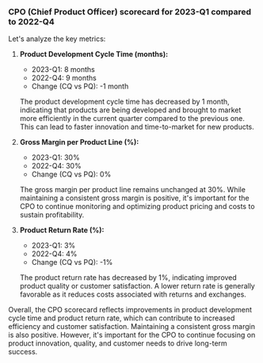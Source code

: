 ### CPO (Chief Product Officer) scorecard for 2023-Q1 compared to 2022-Q4



Let's analyze the key metrics:

1. **Product Development Cycle Time (months):**
   - 2023-Q1: 8 months
   - 2022-Q4: 9 months
   - Change (CQ vs PQ): -1 month

   The product development cycle time has decreased by 1 month, indicating that products are being developed and brought to market more efficiently in the current quarter compared to the previous one. This can lead to faster innovation and time-to-market for new products.

2. **Gross Margin per Product Line (%):**
   - 2023-Q1: 30%
   - 2022-Q4: 30%
   - Change (CQ vs PQ): 0%

   The gross margin per product line remains unchanged at 30%. While maintaining a consistent gross margin is positive, it's important for the CPO to continue monitoring and optimizing product pricing and costs to sustain profitability.

3. **Product Return Rate (%):**
   - 2023-Q1: 3%
   - 2022-Q4: 4%
   - Change (CQ vs PQ): -1%

   The product return rate has decreased by 1%, indicating improved product quality or customer satisfaction. A lower return rate is generally favorable as it reduces costs associated with returns and exchanges.

Overall, the CPO scorecard reflects improvements in product development cycle time and product return rate, which can contribute to increased efficiency and customer satisfaction. Maintaining a consistent gross margin is also positive. However, it's important for the CPO to continue focusing on product innovation, quality, and customer needs to drive long-term success.

